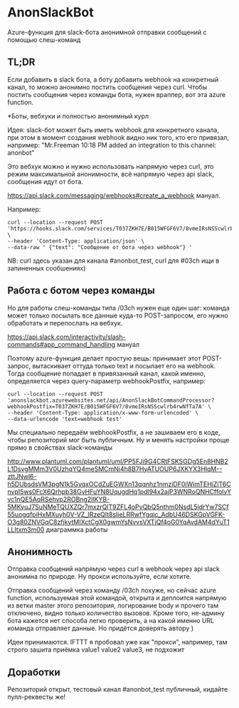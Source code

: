 # AnonSlackBot

Azure-функция для slack-бота анонимной отправки сообщений с помощью слеш-команд

## TL;DR
Если добавить в slack бота, а боту добавить webhook на конкретный канал, то можно анонимно постить сообщения через curl.
Чтобы постить сообщения через команды бота, нужен враппер, вот эта azure function.

*Боты, вебхуки и полностью анонимный курл

Идея: slack-бот может быть иметь webhook для конкретного канала, при этом в момент создания webhook видно ник того, кто его привязал, например:
"Mr.Freeman  10:18 PM added an integration to this channel: anonbot"

Это вебхук можно и нужно использовать напрямую через curl, это режим максимальной анонимности, всё напрямую через api slack, сообщения идут от бота.

https://api.slack.com/messaging/webhooks#create_a_webhook мануал.

Например:
```                                         
curl --location --request POST 'https://hooks.slack.com/services/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' \
--header 'Content-Type: application/json' \
--data-raw ' {"text": "Сообщение от бота через webhook"} '
```

NB: curl здесь указан для канала #anonbot_test, curl для #03ch ищи в запиненных сообшениях)

## Работа с ботом через команды

Но для работы слеш-команды типа /03ch  нужен еще один шаг: команда может только посылать все данные куда-то POST-запросом, 
его нужно обработать и перепослать на вебхук. 

https://api.slack.com/interactivity/slash-commands#app_command_handling мануал

Поэтому azure-функция делает простую вещь: принимает этот POST-запрос, вытаскивает оттуда только text и посылает его на webhook. 
Тогда сообщение попадает в привязанный канал, какой именно, определяется через query-параметр webhookPostfix,
например:
```
curl --location --request POST 'anonslackbot.azurewebsites.net/api/AnonSlackBotCommandProcessor?webhookPostfix=T037ZKH7E/B015WFGF6V7/8vmeIRsNSScwlrb4rwNfTa7A' \
--header 'Content-Type: application/x-www-form-urlencoded' \
--data-urlencode 'text=webhook test'
```

Мы специально передаём webhookPostfix, а не зашиваем его в коде, чтобы репозиторий мог быть публичным.
Ну и менять настройки проще прямо в свойствах slack-команды

http://www.plantuml.com/plantuml/uml/PP5FJi9G4CRtFSKSGDg5En8HNB2L1DsvgMMm3V0UzhqYQ4meSMCmNi4h8B7HyATUOUP6JXKYX3HlqM--zttJNwl6-h5DUbsdsVM3pgN1k5GvqxOCdZuEGWXn13qqnhz1nmziDF0jWimTEHiZlT6CnvpI5ws0FcX6Qrhpb38GvHFuYN8UqugdHq1pdl94x2ajP3WNRoQNHCffoIyYvc1nQE5AqRSehvp2ROBng2IlKYB-5MKyuJ7SuNMeTQUXZQr7mxzrQlT9ZFL4oPvQbQ5nthm0NsdL5idrYw7SCf55uogqfpiHxMXuyh0V-VZ_lRzeQlt8sIieLRRwfYgqjc_AdbU46DSKGpVGFK-O3g80ZNVGqC8zfjkytMIXctCgX0gwmYsNvvsVXTjQf4oG0YqAvdAM4dYuT1LLItxm3m00 диаграммка работы

## Анонимность

Отправка сообщений напрямую через curl в webhook через api slack анонимна по природе. Ну прокси используйте, если хотите. 

Отправка сообщений через команду /03ch похуже, но сейчас azure function, используемая этой командой, открыта и деплоится напрямую из ветки master
этого репозитория, логирование body и прочего там отключено, видно только количество вызовов. Кроме того, не-админу бота кажется нет способа 
легко проверить, а на какой именно URL команда отправляет данные.
Но придётся доверять автору )

Идеи принимаются. IFTTT я пробовал уже как "прокси", например, там строго зашита приёмка value1 value2 value3, не подхожит

## Доработки

Репозиторий открыт, тестовый канал #anonbot_test публичный, кидайте пулл-реквесты же!



